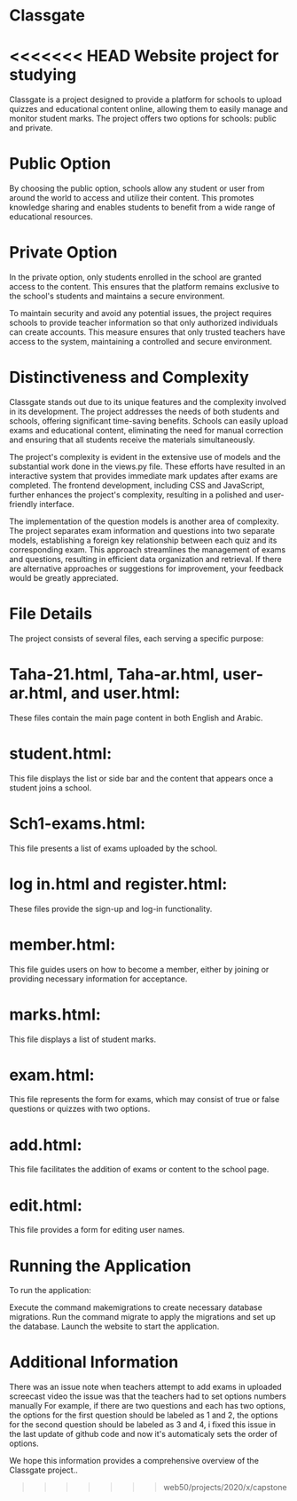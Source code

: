 # Classgate
<<<<<<< HEAD
Website project for studying
=======
Classgate is a project designed to provide a platform for schools to upload quizzes and educational content online, allowing them to easily manage and monitor student marks. The project offers two options for schools: public and private.

# Public Option
By choosing the public option, schools allow any student or user from around the world to access and utilize their content. This promotes knowledge sharing and enables students to benefit from a wide range of educational resources.

# Private Option
In the private option, only students enrolled in the school are granted access to the content. This ensures that the platform remains exclusive to the school's students and maintains a secure environment.

To maintain security and avoid any potential issues, the project requires schools to provide teacher information so that only authorized individuals can create accounts. This measure ensures that only trusted teachers have access to the system, maintaining a controlled and secure environment.




# Distinctiveness and Complexity
Classgate stands out due to its unique features and the complexity involved in its development. The project addresses the needs of both students and schools, offering significant time-saving benefits. Schools can easily upload exams and educational content, eliminating the need for manual correction and ensuring that all students receive the materials simultaneously.

The project's complexity is evident in the extensive use of models and the substantial work done in the views.py file. These efforts have resulted in an interactive system that provides immediate mark updates after exams are completed. The frontend development, including CSS and JavaScript, further enhances the project's complexity, resulting in a polished and user-friendly interface.

The implementation of the question models is another area of complexity. The project separates exam information and questions into two separate models, establishing a foreign key relationship between each quiz and its corresponding exam. This approach streamlines the management of exams and questions, resulting in efficient data organization and retrieval. If there are alternative approaches or suggestions for improvement, your feedback would be greatly appreciated.




# File Details
The project consists of several files, each serving a specific purpose:

# Taha-21.html, Taha-ar.html, user-ar.html, and user.html:
 These files contain the main page content in both English and Arabic.
# student.html:
 This file displays the list or side bar and the content that appears once a student joins a school.
# Sch1-exams.html:
 This file presents a list of exams uploaded by the school.
# log in.html and register.html:
 These files provide the sign-up and log-in functionality.
# member.html:
 This file guides users on how to become a member, either by joining or providing necessary information for acceptance.
# marks.html:
 This file displays a list of student marks.
# exam.html:
 This file represents the form for exams, which may consist of true or false questions or quizzes with two options.
# add.html:
 This file facilitates the addition of exams or content to the school page.
# edit.html:
 This file provides a form for editing user names.



# Running the Application
To run the application:

Execute the command makemigrations to create necessary database migrations.
Run the command migrate to apply the migrations and set up the database.
Launch the website to start the application.


# Additional Information
There was an issue note when teachers attempt to add exams in uploaded screecast video the issue was that the teachers had to set options numbers manually  For example, if there are two questions and each has two options, the options for the first question should be labeled as 1 and 2, the options for the second question should be labeled as 3 and 4, i fixed this issue in the last update of github code and now it's automaticaly sets the order of options.

We hope this information provides a comprehensive overview of the Classgate project..
>>>>>>> web50/projects/2020/x/capstone
